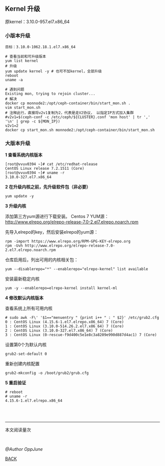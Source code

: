 ## Kernel 升级

原kernel：3.10.0-957.el7.x86_64



### 小版本升级

```shell
目标：3.10.0-1062.18.1.el7.x86_64

# 查看当前和可升级版本
yum list kernel
# 升级
yum update kernel -y # 也可不加kernel，全部升级
reboot
uname -a

# 遇到问题
Existing mon, trying to rejoin cluster...
# 解决
docker cp monnode2:/opt/ceph-container/bin/start_mon.sh .
vim start_mon.sh
# 注释此行，直接将v2v1复制为2，代表是走V2协议， 以指定IP方式加入集群
#v2v1=$(ceph-conf -c /etc/ceph/${CLUSTER}.conf 'mon host' | tr ',' '\n' | grep -c ${MON_IP})
v2v1=2
docker cp start_mon.sh monnode2:/opt/ceph-container/bin/start_mon.sh
```



### 大版本升级

**1 查看系统内核版本**

```shell
[root@vvuv0394 ~]# cat /etc/redhat-release 
CentOS Linux release 7.2.1511 (Core) 
[root@vvuv0394 ~]# uname -r
3.10.0-327.el7.x86_64
```

**2 在升级内核之前，先升级软件包（非必要）**

```shell
yum update -y
```

**3 升级内核**

添加第三方yum源进行下载安装。
Centos 7 YUM源：http://www.elrepo.org/elrepo-release-7.0-2.el7.elrepo.noarch.rpm

先导入elrepo的key，然后安装elrepo的yum源：

```shell
rpm -import https://www.elrepo.org/RPM-GPG-KEY-elrepo.org
rpm -Uvh http://www.elrepo.org/elrepo-release-7.0-2.el7.elrepo.noarch.rpm
```

仓库启用后，列出可用的内核相关包：

```shell
yum --disablerepo="*" --enablerepo="elrepo-kernel" list available
```

安装最新稳定内核

```shell
yum -y --enablerepo=elrepo-kernel install kernel-ml
```

**4 修改默认内核版本**

查看系统上所有可用内核

```shell
# sudo awk -F\' '$1=="menuentry " {print i++ " : " $2}' /etc/grub2.cfg
0 : CentOS Linux (4.15.6-1.el7.elrepo.x86_64) 7 (Core)
1 : CentOS Linux (3.10.0-514.26.2.el7.x86_64) 7 (Core)
2 : CentOS Linux (3.10.0-327.el7.x86_64) 7 (Core)
3 : CentOS Linux (0-rescue-f9d400c5e1e8c3a8209e990d887d4ac1) 7 (Core)
```

设置第0个为默认内核

```shell
grub2-set-default 0
```

重新创建内核配置

```shell
grub2-mkconfig -o /boot/grub2/grub.cfg
```

**5 重启验证**

```shell
# reboot
# uname -r
4.15.6-1.el7.elrepo.x86_64
```

<br /><br />

------

<script async src="//busuanzi.ibruce.info/busuanzi/2.3/busuanzi.pure.mini.js"></script>
<span id="busuanzi_container_page_pv">本文阅读量<span id="busuanzi_value_site_pv"></span>次</span>

<br />

*@Author OppJune*

[BACK](../README.md)